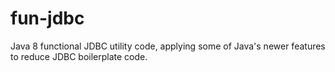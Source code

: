 fun-jdbc
========

Java 8 functional JDBC utility code, applying some of Java's newer features to reduce JDBC boilerplate code.

